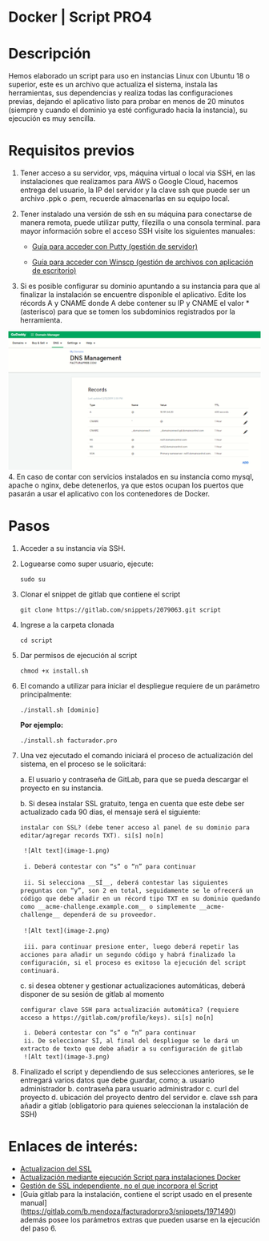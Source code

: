 # Docker | Script PRO4
# Descripción

Hemos elaborado un script para uso en instancias Linux con Ubuntu 18 o superior, este es un archivo que actualiza el sistema, instala las herramientas, sus dependencias y realiza todas las configuraciones previas, dejando el aplicativo listo para probar en menos de 20 minutos (siempre y cuando el dominio ya esté configurado hacia la instancia), su ejecución es muy sencilla.

# Requisitos previos
1. Tener acceso a su servidor, vps, máquina virtual o local via SSH, en las instalaciones que realizamos para AWS o Google Cloud, hacemos entrega del usuario, la IP del servidor y la clave ssh que puede ser un archivo .ppk o .pem, recuerde almacenarlas en su equipo local.

2. Tener instalado una versión de ssh en su máquina para conectarse de manera remota, puede utilizar putty, filezilla o una consola terminal. para mayor información sobre el acceso SSH visite los siguientes manuales:

    - [Guía para acceder con Putty (gestión de servidor)](https://docs.google.com/document/d/1PmQejvNd_dkXVm8DPUYlQTag0wvES46tMpxX3MPhkNY/edit#heading=h.nezjsyganf1w)

    - [Guía para acceder con Winscp (gestión de archivos con aplicación de escritorio)](https://docs.google.com/document/d/1Xpri2102N4b5C-dG-FVPXW5ZWjEz5S4iDjpvl7Zwq2E/edit#heading=h.nezjsyganf1w)

3. Si es posible configurar su dominio apuntando a su instancia para que al finalizar la instalación se encuentre disponible el aplicativo. Edite los récords A y CNAME donde A debe contener su IP y CNAME el valor * (asterisco) para que se tomen los subdominios registrados por la herramienta.

![Alt text](image.png)
4. En caso de contar con servicios instalados en su instancia como mysql, apache o nginx, debe detenerlos, ya que estos ocupan los puertos que pasarán a usar el aplicativo con los contenedores de Docker.

# Pasos
1. Acceder a su instancia vía SSH.
2. Loguearse como super usuario, ejecute:
    ~~~
    sudo su
    ~~~
3. Clonar el snippet de gitlab que contiene el script
    ~~~
    git clone https://gitlab.com/snippets/2079063.git script
    ~~~
4. Ingrese a la carpeta clonada
    ~~~
    cd script
    ~~~
5. Dar permisos de ejecución al script
    ~~~
    chmod +x install.sh
    ~~~
6. El comando a utilizar para iniciar el despliegue requiere de un parámetro principalmente:
    ~~~
    ./install.sh [dominio]
    ~~~
    __Por ejemplo:__
    ~~~
    ./install.sh facturador.pro
    ~~~
7. Una vez ejecutado el comando iniciará el proceso de actualización del sistema, en el proceso se le solicitará:

    a. El usuario y contraseña de GitLab, para que se pueda descargar el proyecto en su instancia.

    b. Si desea instalar  SSL gratuito, tenga en cuenta que este debe ser actualizado cada 90 días, el mensaje será el siguiente:
    ~~~
    instalar con SSL? (debe tener acceso al panel de su dominio para editar/agregar records TXT). si[s] no[n]
    ~~~
        ![Alt text](image-1.png)

        i. Deberá contestar con “s” o “n” para continuar

        ii. Si selecciona __SÍ__, deberá contestar las siguientes preguntas con “y”, son 2 en total, seguidamente se le ofrecerá un código que debe añadir en un récord tipo TXT en su dominio quedando como __acme-challenge.example.com__ o simplemente __acme-challenge__ dependerá de su proveedor.
        
        ![Alt text](image-2.png)

        iii. para continuar presione enter, luego deberá repetir las acciones para añadir un segundo código y habrá finalizado la configuración, si el proceso es exitoso la ejecución del script continuará.
    
    c. si desea obtener y gestionar actualizaciones automáticas, deberá disponer de su sesión de gitlab al momento
    ~~~
    configurar clave SSH para actualización automática? (requiere acceso a https://gitlab.com/profile/keys). si[s] no[n]
    ~~~
        i. Deberá contestar con “s” o “n” para continuar
        ii. De seleccionar SÍ, al final del despliegue se le dará un extracto de texto que debe añadir a su configuración de gitlab
        ![Alt text](image-3.png)

8. Finalizado el script y dependiendo de sus selecciones anteriores, se le entregará varios datos que debe guardar, como;
    a. usuario administrador
    b. contraseña para usuario administrador
    c. curl del proyecto
    d. ubicación del proyecto dentro del servidor
    e. clave ssh para añadir a gitlab (obligatorio para quienes seleccionan la instalación de SSH)

# Enlaces de interés:
- [Actualizacion del SSL](https://gitlab.com/b.mendoza/facturadorpro3/-/snippets/1955372)
- [Actualización mediante ejecución Script para instalaciones Docker](https://gitlab.com/b.mendoza/facturadorpro3/-/wikis/Script-Update-Docker)
- [Gestión de SSL independiente, no el que incorpora el Script](https://docs.google.com/document/d/1D87YJ9fq9yHiAauu6SGVugiC3m_i42DrFUt6VKYXuDI/edit?usp=sharing)
- [Guía gitlab para la instalación, contiene el script usado en el presente manual] (https://gitlab.com/b.mendoza/facturadorpro3/snippets/1971490) además posee los parámetros extras que pueden usarse en la ejecución del paso 6. 